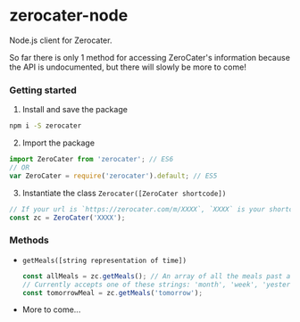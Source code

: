 # zerocater-node
Node.js client for Zerocater.

So far there is only 1 method for accessing ZeroCater's information because the API is undocumented, but there will slowly be more to come!

### Getting started
1. Install and save the package
  ```bash
  npm i -S zerocater
  ```

2. Import the package
  ```js
  import ZeroCater from 'zerocater'; // ES6
  // OR
  var ZeroCater = require('zerocater').default; // ES5
  ```

3. Instantiate the class `Zerocater([ZeroCater shortcode])`
  ```js
  // If your url is `https://zerocater.com/m/XXXX`, `XXXX` is your shortcode
  const zc = ZeroCater('XXXX');
  ```
  
### Methods
* `getMeals([string representation of time])`
  ```js
  const allMeals = zc.getMeals(); // An array of all the meals past and present attached to your account
  // Currently accepts one of these strings: 'month', 'week', 'yesterday', 'today', 'tomorrow'
  const tomorrowMeal = zc.getMeals('tomorrow');
  ```

* More to come...
